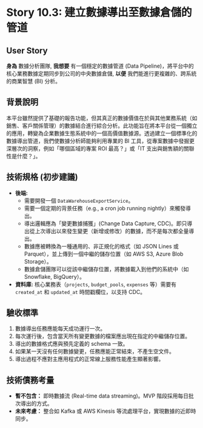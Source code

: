 # Story 10.3: 建立數據導出至數據倉儲的管道

## User Story

**身為** 數據分析團隊,
**我想要** 有一個穩定的數據管道 (Data Pipeline)，將平台中的核心業務數據定期同步到公司的中央數據倉儲,
**以便** 我們能進行更複雜的、跨系統的商業智慧 (BI) 分析。

## 背景說明
本平台雖然提供了基礎的報告功能，但其真正的數據價值在於與其他業務系統（如銷售、客戶關係管理）的數據結合進行綜合分析。此功能旨在將本平台從一個獨立的應用，轉變為企業數據生態系統中的一個高價值數據源。透過建立一個標準化的數據導出管道，我們使數據分析師能夠利用專業的 BI 工具，從專案數據中發掘更深層次的洞察，例如「哪個區域的專案 ROI 最高？」或「IT 支出與銷售額的關聯性是什麼？」。

## 技術規格 (初步建議)
*   **後端:**
    *   需要開發一個 `DataWarehouseExportService`。
    *   需要一個定期的背景任務（e.g., a cron job running nightly）來觸發導出。
    *   導出邏輯應為「變更數據捕獲」(Change Data Capture, CDC)。即只導出從上次導出以來發生變更（新增或修改）的數據，而不是每次都全量導出。
    *   數據應被轉換為一種通用的、非正規化的格式（如 JSON Lines 或 Parquet），並上傳到一個中繼的儲存位置（如 AWS S3, Azure Blob Storage）。
    *   數據倉儲團隊可以從該中繼儲存位置，將數據載入到他們的系統中（如 Snowflake, BigQuery）。
*   **資料庫:** 核心業務表（`projects`, `budget_pools`, `expenses` 等）需要有 `created_at` 和 `updated_at` 時間戳欄位，以支持 CDC。

## 驗收標準
1.  數據導出任務應能每天成功運行一次。
2.  每次運行後，包含當天所有變更數據的檔案應出現在指定的中繼儲存位置。
3.  導出的數據格式應與預先定義的 schema 一致。
4.  如果某一天沒有任何數據變更，任務應能正常結束，不產生空文件。
5.  導出過程不應對主應用程式的正常線上服務性能產生顯著影響。

## 技術債務考量
*   **暫不包含：** 即時數據流 (Real-time data streaming)。MVP 階段採用每日批次導出的方式。
*   **未來考慮：** 整合如 Kafka 或 AWS Kinesis 等流處理平台，實現數據的近即時同步。
